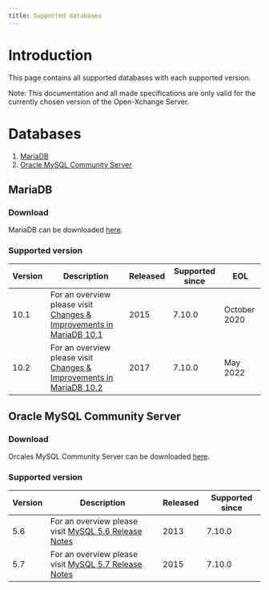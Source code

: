 ```yaml
---
title: Supported databases
---
```



# Introduction
This page contains all supported databases with each supported version. 

Note: This documentation and all made specifications are only valid for the currently chosen version of the Open-Xchange Server.


# Databases
1. [MariaDB](#mariadb)
2. [Oracle MySQL Community Server](#oracle-mysql-community-server)

## MariaDB

### Download
MariaDB can be downloaded [here](https://downloads.mariadb.org/).

### Supported version

Version	|Description																																		| Released	|Supported since	| EOL
--- 		| --- 																																			| --- 		| --- 			| ---
10.1		|For an overview please visit [Changes & Improvements in MariaDB 10.1](https://mariadb.com/kb/en/library/changes-improvements-in-mariadb-101/)	| 2015		| 7.10.0			| October 2020
10.2		|For an overview please visit [Changes & Improvements in MariaDB 10.2](https://mariadb.com/kb/en/library/changes-improvements-in-mariadb-102/)	| 2017		| 7.10.0 		| May 2022



## Oracle MySQL Community Server

### Download
Orcales MySQL Community Server can be downloaded [here](https://dev.mysql.com/downloads/mysql/).

### Supported version

Version	|Description																											| Released	|Supported since	
--- 		| --- 																												| --- 		| --- 
5.6		|For an overview please visit [MySQL 5.6 Release Notes](https://dev.mysql.com/doc/relnotes/mysql/5.6/en/)			| 2013		| 7.10.0 
5.7		|For an overview please visit [MySQL 5.7 Release Notes](https://dev.mysql.com/doc/refman/5.7/en/mysql-nutshell.html)	| 2015		| 7.10.0 
